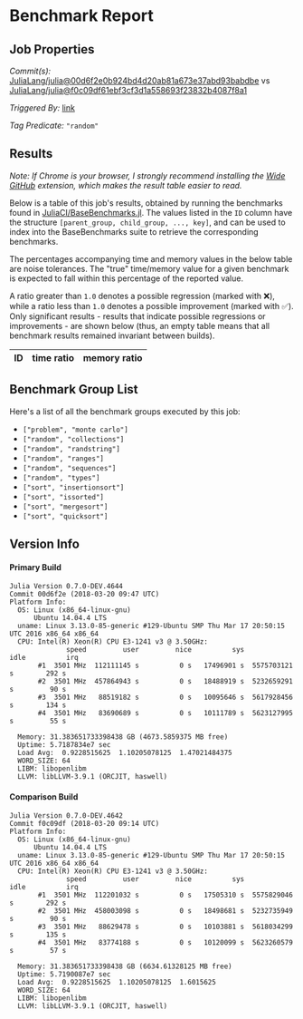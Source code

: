 # Benchmark Report

## Job Properties

*Commit(s):* [JuliaLang/julia@00d6f2e0b924bd4d20ab81a673e37abd93babdbe](https://github.com/JuliaLang/julia/commit/00d6f2e0b924bd4d20ab81a673e37abd93babdbe) vs [JuliaLang/julia@f0c09df61ebf3cf3d1a558693f23832b4087f8a1](https://github.com/JuliaLang/julia/commit/f0c09df61ebf3cf3d1a558693f23832b4087f8a1)

*Triggered By:* [link](https://github.com/JuliaLang/julia/pull/26529#issuecomment-374535829)

*Tag Predicate:* `"random"`

## Results

*Note: If Chrome is your browser, I strongly recommend installing the [Wide GitHub](https://chrome.google.com/webstore/detail/wide-github/kaalofacklcidaampbokdplbklpeldpj?hl=en)
extension, which makes the result table easier to read.*

Below is a table of this job's results, obtained by running the benchmarks found in
[JuliaCI/BaseBenchmarks.jl](https://github.com/JuliaCI/BaseBenchmarks.jl). The values
listed in the `ID` column have the structure `[parent_group, child_group, ..., key]`,
and can be used to index into the BaseBenchmarks suite to retrieve the corresponding
benchmarks.

The percentages accompanying time and memory values in the below table are noise tolerances. The "true"
time/memory value for a given benchmark is expected to fall within this percentage of the reported value.

A ratio greater than `1.0` denotes a possible regression (marked with :x:), while a ratio less
than `1.0` denotes a possible improvement (marked with :white_check_mark:). Only significant results - results
that indicate possible regressions or improvements - are shown below (thus, an empty table means that all
benchmark results remained invariant between builds).

| ID | time ratio | memory ratio |
|----|------------|--------------|

## Benchmark Group List

Here's a list of all the benchmark groups executed by this job:

- `["problem", "monte carlo"]`
- `["random", "collections"]`
- `["random", "randstring"]`
- `["random", "ranges"]`
- `["random", "sequences"]`
- `["random", "types"]`
- `["sort", "insertionsort"]`
- `["sort", "issorted"]`
- `["sort", "mergesort"]`
- `["sort", "quicksort"]`

## Version Info

#### Primary Build

```
Julia Version 0.7.0-DEV.4644
Commit 00d6f2e (2018-03-20 09:47 UTC)
Platform Info:
  OS: Linux (x86_64-linux-gnu)
      Ubuntu 14.04.4 LTS
  uname: Linux 3.13.0-85-generic #129-Ubuntu SMP Thu Mar 17 20:50:15 UTC 2016 x86_64 x86_64
  CPU: Intel(R) Xeon(R) CPU E3-1241 v3 @ 3.50GHz: 
              speed         user         nice          sys         idle          irq
       #1  3501 MHz  112111145 s          0 s   17496901 s  5575703121 s        292 s
       #2  3501 MHz  457864943 s          0 s   18488919 s  5232659291 s         90 s
       #3  3501 MHz   88519182 s          0 s   10095646 s  5617928456 s        134 s
       #4  3501 MHz   83690689 s          0 s   10111789 s  5623127995 s         55 s
       
  Memory: 31.383651733398438 GB (4673.5859375 MB free)
  Uptime: 5.7187834e7 sec
  Load Avg:  0.9228515625  1.10205078125  1.47021484375
  WORD_SIZE: 64
  LIBM: libopenlibm
  LLVM: libLLVM-3.9.1 (ORCJIT, haswell)

```

#### Comparison Build

```
Julia Version 0.7.0-DEV.4642
Commit f0c09df (2018-03-20 09:14 UTC)
Platform Info:
  OS: Linux (x86_64-linux-gnu)
      Ubuntu 14.04.4 LTS
  uname: Linux 3.13.0-85-generic #129-Ubuntu SMP Thu Mar 17 20:50:15 UTC 2016 x86_64 x86_64
  CPU: Intel(R) Xeon(R) CPU E3-1241 v3 @ 3.50GHz: 
              speed         user         nice          sys         idle          irq
       #1  3501 MHz  112201032 s          0 s   17505310 s  5575829046 s        292 s
       #2  3501 MHz  458003098 s          0 s   18498681 s  5232735949 s         90 s
       #3  3501 MHz   88629478 s          0 s   10103881 s  5618034299 s        135 s
       #4  3501 MHz   83774188 s          0 s   10120099 s  5623260579 s         57 s
       
  Memory: 31.383651733398438 GB (6634.61328125 MB free)
  Uptime: 5.7190087e7 sec
  Load Avg:  0.9228515625  1.10205078125  1.6015625
  WORD_SIZE: 64
  LIBM: libopenlibm
  LLVM: libLLVM-3.9.1 (ORCJIT, haswell)

```
